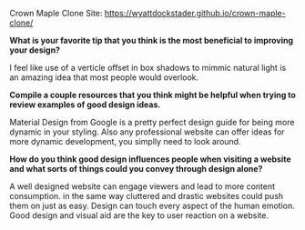 Crown Maple Clone Site: https://wyattdockstader.github.io/crown-maple-clone/


<b>What is your favorite tip that you think is the most beneficial to improving your design?</b>

I feel like use of a verticle offset in box shadows to mimmic natural light is an amazing idea that most people would overlook.

<b>Compile a couple resources that you think might be helpful when trying to review examples of good design ideas.</b>

Material Design from Google is a pretty perfect design guide for being more dynamic in your styling.  Also any professional website can offer ideas for more dynamic development, you simplly need to look around.

<b>How do you think good design influences people when visiting a website and what sorts of things could you convey through design alone?</b>

A well designed website can engage viewers and lead to more content consumption. in the same way cluttered and drastic websites could push them on just as easy.  Design can touch every aspect of the human emotion.  Good design and visual aid are the key to user reaction on a website.  